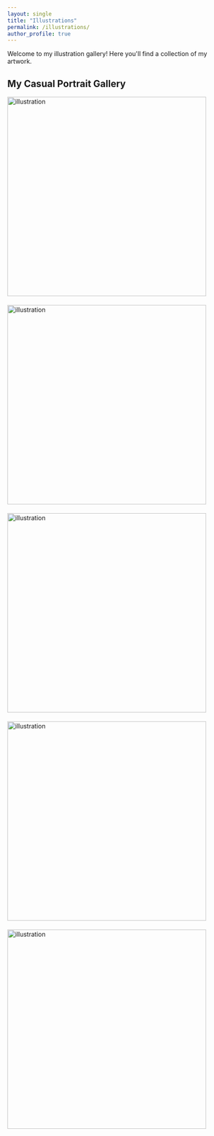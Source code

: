 ```yaml
---
layout: single
title: "Illustrations"
permalink: /illustrations/
author_profile: true
---
```


Welcome to my illustration gallery! Here you'll find a collection of my artwork.

##  My Casual Portrait Gallery


<!-- Example of how to add an illustration:
![Illustration Title](/blog/assets/images/illustration1.png)
-->
<img src="/blog/assets/images/first_molina.png" alt="illustration" width="450" style="margin-bottom: 20px;">

<img src="/blog/assets/images/gcc_latha.png" alt="illustration" width="450" style="margin-bottom: 20px;">

<img src="/blog/assets/images/pk_1.png" alt="illustration" width="450" style="margin-bottom: 20px;">

<img src="/blog/assets/images/pk_2.png" alt="illustration" width="450" style="margin-bottom: 20px;">

<img src="/blog/assets/images/gcc_nicole.png" alt="illustration" width="450" style="margin-bottom: 20px;">

